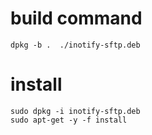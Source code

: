 # build command

```
dpkg -b .  ./inotify-sftp.deb
```

# install
```
sudo dpkg -i inotify-sftp.deb
sudo apt-get -y -f install
```
